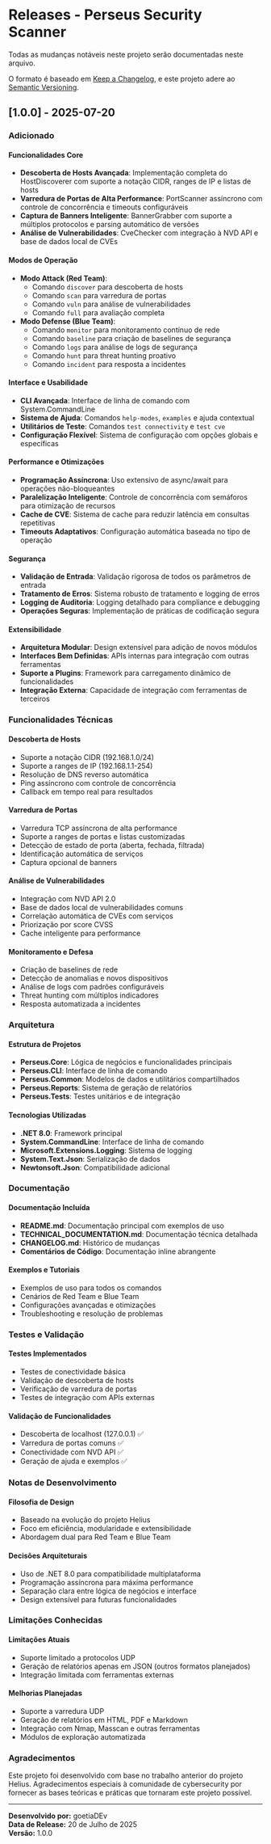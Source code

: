 # Releases - Perseus Security Scanner

Todas as mudanças notáveis neste projeto serão documentadas neste arquivo.

O formato é baseado em [Keep a Changelog](https://keepachangelog.com/en/1.0.0/),
e este projeto adere ao [Semantic Versioning](https://semver.org/spec/v2.0.0.html).

## [1.0.0] - 2025-07-20

### Adicionado

#### Funcionalidades Core
- **Descoberta de Hosts Avançada**: Implementação completa do HostDiscoverer com suporte a notação CIDR, ranges de IP e listas de hosts
- **Varredura de Portas de Alta Performance**: PortScanner assíncrono com controle de concorrência e timeouts configuráveis
- **Captura de Banners Inteligente**: BannerGrabber com suporte a múltiplos protocolos e parsing automático de versões
- **Análise de Vulnerabilidades**: CveChecker com integração à NVD API e base de dados local de CVEs

#### Modos de Operação
- **Modo Attack (Red Team)**:
  - Comando `discover` para descoberta de hosts
  - Comando `scan` para varredura de portas
  - Comando `vuln` para análise de vulnerabilidades
  - Comando `full` para avaliação completa
- **Modo Defense (Blue Team)**:
  - Comando `monitor` para monitoramento contínuo de rede
  - Comando `baseline` para criação de baselines de segurança
  - Comando `logs` para análise de logs de segurança
  - Comando `hunt` para threat hunting proativo
  - Comando `incident` para resposta a incidentes

#### Interface e Usabilidade
- **CLI Avançada**: Interface de linha de comando com System.CommandLine
- **Sistema de Ajuda**: Comandos `help-modes`, `examples` e ajuda contextual
- **Utilitários de Teste**: Comandos `test connectivity` e `test cve`
- **Configuração Flexível**: Sistema de configuração com opções globais e específicas

#### Performance e Otimizações
- **Programação Assíncrona**: Uso extensivo de async/await para operações não-bloqueantes
- **Paralelização Inteligente**: Controle de concorrência com semáforos para otimização de recursos
- **Cache de CVE**: Sistema de cache para reduzir latência em consultas repetitivas
- **Timeouts Adaptativos**: Configuração automática baseada no tipo de operação

#### Segurança
- **Validação de Entrada**: Validação rigorosa de todos os parâmetros de entrada
- **Tratamento de Erros**: Sistema robusto de tratamento e logging de erros
- **Logging de Auditoria**: Logging detalhado para compliance e debugging
- **Operações Seguras**: Implementação de práticas de codificação segura

#### Extensibilidade
- **Arquitetura Modular**: Design extensível para adição de novos módulos
- **Interfaces Bem Definidas**: APIs internas para integração com outras ferramentas
- **Suporte a Plugins**: Framework para carregamento dinâmico de funcionalidades
- **Integração Externa**: Capacidade de integração com ferramentas de terceiros

### Funcionalidades Técnicas

#### Descoberta de Hosts
- Suporte a notação CIDR (192.168.1.0/24)
- Suporte a ranges de IP (192.168.1.1-254)
- Resolução de DNS reverso automática
- Ping assíncrono com controle de concorrência
- Callback em tempo real para resultados

#### Varredura de Portas
- Varredura TCP assíncrona de alta performance
- Suporte a ranges de portas e listas customizadas
- Detecção de estado de porta (aberta, fechada, filtrada)
- Identificação automática de serviços
- Captura opcional de banners

#### Análise de Vulnerabilidades
- Integração com NVD API 2.0
- Base de dados local de vulnerabilidades comuns
- Correlação automática de CVEs com serviços
- Priorização por score CVSS
- Cache inteligente para performance

#### Monitoramento e Defesa
- Criação de baselines de rede
- Detecção de anomalias e novos dispositivos
- Análise de logs com padrões configuráveis
- Threat hunting com múltiplos indicadores
- Resposta automatizada a incidentes

### Arquitetura

#### Estrutura de Projetos
- **Perseus.Core**: Lógica de negócios e funcionalidades principais
- **Perseus.CLI**: Interface de linha de comando
- **Perseus.Common**: Modelos de dados e utilitários compartilhados
- **Perseus.Reports**: Sistema de geração de relatórios
- **Perseus.Tests**: Testes unitários e de integração

#### Tecnologias Utilizadas
- **.NET 8.0**: Framework principal
- **System.CommandLine**: Interface de linha de comando
- **Microsoft.Extensions.Logging**: Sistema de logging
- **System.Text.Json**: Serialização de dados
- **Newtonsoft.Json**: Compatibilidade adicional

### Documentação

#### Documentação Incluída
- **README.md**: Documentação principal com exemplos de uso
- **TECHNICAL_DOCUMENTATION.md**: Documentação técnica detalhada
- **CHANGELOG.md**: Histórico de mudanças
- **Comentários de Código**: Documentação inline abrangente

#### Exemplos e Tutoriais
- Exemplos de uso para todos os comandos
- Cenários de Red Team e Blue Team
- Configurações avançadas e otimizações
- Troubleshooting e resolução de problemas

### Testes e Validação

#### Testes Implementados
- Testes de conectividade básica
- Validação de descoberta de hosts
- Verificação de varredura de portas
- Testes de integração com APIs externas

#### Validação de Funcionalidades
- Descoberta de localhost (127.0.0.1) ✅
- Varredura de portas comuns ✅
- Conectividade com NVD API ✅
- Geração de ajuda e exemplos ✅

### Notas de Desenvolvimento

#### Filosofia de Design
- Baseado na evolução do projeto Helius
- Foco em eficiência, modularidade e extensibilidade
- Abordagem dual para Red Team e Blue Team

#### Decisões Arquiteturais
- Uso de .NET 8.0 para compatibilidade multiplataforma
- Programação assíncrona para máxima performance
- Separação clara entre lógica de negócios e interface
- Design extensível para futuras funcionalidades

### Limitações Conhecidas

#### Limitações Atuais
- Suporte limitado a protocolos UDP
- Geração de relatórios apenas em JSON (outros formatos planejados)
- Integração limitada com ferramentas externas

#### Melhorias Planejadas
- Suporte a varredura UDP
- Geração de relatórios em HTML, PDF e Markdown
- Integração com Nmap, Masscan e outras ferramentas
- Módulos de exploração automatizada

### Agradecimentos

Este projeto foi desenvolvido com base no trabalho anterior do projeto Helius. Agradecimentos especiais à comunidade de cybersecurity por fornecer as bases teóricas e práticas que tornaram este projeto possível.

---

**Desenvolvido por:** goetiaDEv  
**Data de Release:** 20 de Julho de 2025  
**Versão:** 1.0.0

